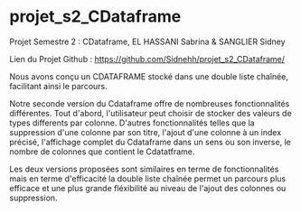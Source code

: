 # projet_s2_CDataframe
Projet Semestre 2 : CDataframe, EL HASSANI Sabrina & SANGLIER Sidney 

Lien du Projet Github : https://github.com/Sidnehh/projet_s2_CDataframe/

Nous avons conçu un CDATAFRAME stocké dans une double liste chaînée, facilitant ainsi le parcours.

Notre seconde version du Cdataframe offre de nombreuses fonctionnalités différentes.
Tout d'abord, l'utilisateur peut choisir de stocker des valeurs de types differents par colonne. 
D'autres fonctionnalités telles que la suppression d'une colonne par son titre, l'ajout d'une colonne à un index précisé, 
l'affichage complet du Cdataframe dans un sens ou son inverse, le nombre de colonnes que contient le Cdatatframe.

Les deux versions proposées sont similaires en terme de fonctionnalités mais en terme d'efficacité la double liste chaînée permet un parcours plus efficace et une plus grande fléxibilité au niveau de l'ajout des colonnes ou suppression.
